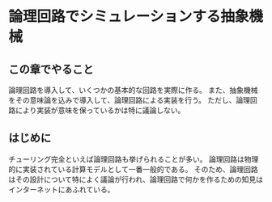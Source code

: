 # 論理回路でシミュレーションする抽象機械
## この章でやること
論理回路を導入して、いくつかの基本的な回路を実際に作る。
また、抽象機械をその意味論を込みで導入して、論理回路による実装を行う。
ただし、論理回路により実装が意味を保っているかは特に議論しない。

## はじめに
チューリング完全といえば論理回路も挙げられることが多い。
論理回路は物理的に実装されている計算モデルとして一番一般的である。
そのため、論理回路はその設計について特によく議論が行われ、論理回路で何かを作るための知見はインターネットにあふれている。
